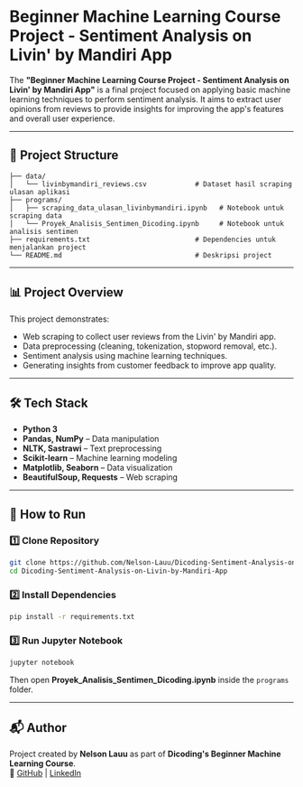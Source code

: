 # Beginner Machine Learning Course Project - Sentiment Analysis on Livin' by Mandiri App

The **"Beginner Machine Learning Course Project - Sentiment Analysis on Livin' by Mandiri App"** is a final project focused on applying basic machine learning techniques to perform sentiment analysis. It aims to extract user opinions from reviews to provide insights for improving the app's features and overall user experience.

---

## 📂 Project Structure
```
├── data/
│   └── livinbymandiri_reviews.csv            # Dataset hasil scraping ulasan aplikasi
├── programs/
│   ├── scraping_data_ulasan_livinbymandiri.ipynb   # Notebook untuk scraping data
│   └── Proyek_Analisis_Sentimen_Dicoding.ipynb     # Notebook untuk analisis sentimen
├── requirements.txt                          # Dependencies untuk menjalankan project
└── README.md                                 # Deskripsi project
```

---

## 📊 Project Overview
This project demonstrates:
- Web scraping to collect user reviews from the Livin' by Mandiri app.
- Data preprocessing (cleaning, tokenization, stopword removal, etc.).
- Sentiment analysis using machine learning techniques.
- Generating insights from customer feedback to improve app quality.

---

## 🛠️ Tech Stack
- **Python 3**
- **Pandas, NumPy** – Data manipulation
- **NLTK, Sastrawi** – Text preprocessing
- **Scikit-learn** – Machine learning modeling
- **Matplotlib, Seaborn** – Data visualization
- **BeautifulSoup, Requests** – Web scraping

---

## 🚀 How to Run
### 1️⃣ Clone Repository
```bash
git clone https://github.com/Nelson-Lauu/Dicoding-Sentiment-Analysis-on-Livin-by-Mandiri-App.git
cd Dicoding-Sentiment-Analysis-on-Livin-by-Mandiri-App
```

### 2️⃣ Install Dependencies
```bash
pip install -r requirements.txt
```

### 3️⃣ Run Jupyter Notebook
```bash
jupyter notebook
```
Then open **Proyek_Analisis_Sentimen_Dicoding.ipynb** inside the `programs` folder.

---

## 📬 Author
Project created by **Nelson Lauu** as part of **Dicoding's Beginner Machine Learning Course**.  
🔗 [GitHub](https://github.com/Nelson-Lauu) | [LinkedIn](https://linkedin.com/in/nelsonnlau)
